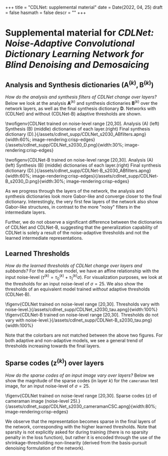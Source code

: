 +++
title = "CDLNet: supplemental material"
date = Date(2022, 04, 25)
draft = false
hasmath = false
descr = ""
+++

# __Supplemental material for__ *CDLNet: Noise-Adaptive Convolutional Dictionary Learning Network for Blind Denoising and Demosaicing*

## Analysis and Synthesis dictionaries ($\bm{A}^{(k)}, \, \bm{B}^{(k)}$) 
*How do the analysis and synthesis filters of CDLNet change over layers?* Below we look at the analysis $\bm{A}^{(k)}$ and synthesis dictionaries $\bm{B}^{(k)}$ over the network layers, as well as the final synthesis dictionary $\bm{D}$. Networks with (CDLNet) and without (CDLNet-B) adaptive thresholds are shown.

\twofigenv{CDLNet trained on noise-level range [20,30]. Analysis (A) (left) Synthesis (B) (middle) dictionaries of each layer.(right) Final synthesis dictionary (D).}{/assets/cdlnet_supp/CDLNet_s2030_ABfilters.apng}{width:60%; image-rendering:crisp-edges}{/assets/cdlnet_supp/CDLNet_s2030_D.png}{width:30%; image-rendering:crisp-edges}

\twofigenv{CDLNet-B trained on noise-level range [20,30]. Analysis (A) (left) Synthesis (B) (middle) dictionaries of each layer.(right) Final synthesis dictionary (D).}{/assets/cdlnet_supp/CDLNet-B_s2030_ABfilters.apng}{width:60%; image-rendering:crisp-edges}{/assets/cdlnet_supp/CDLNet-B_s2030_D.png}{width:30%; image-rendering:crisp-edges}

As we progress through the layers of the network, the analysis and synthesis dictionaries look more Gabor-like and converge closer to the final dictionary. Interestingly, the very first few layers of the network also show Gabor-like structures, in contrast to the more "noisy" filters in the intermediate layers.

Further, we do not observe a significant difference between the dictionaries of CDLNet and CDLNet-B, suggesting that the generalization capability of CDLNet is solely a result of the noise-adaptive thresholds and not the learned intermediate representations.


## Learned Thresholds

*How do the learned thresholds of CDLNet change over layers and subbands?* For the adaptive model, we have an affine relationship with the input noise-level ($\tau^{(k)} = \tau^{(k)}_0 + \tau^{(k)}_1 \sigma$). For visualization purposes, we look at the thresholds for an input noise-level of $\sigma=25$. We also show the thresholds of an equivalent model trained *without* adaptive thresholds (CDLNet-B).

\figenv{CDLNet trained on noise-level range [20,30]. Thresholds vary with noise-level.}{/assets/cdlnet_supp/CDLNet_s2030_tau.apng}{width:100%}
\figenv{CDLNet-B trained on noise-level range [20,30]. Thresholds do not vary with noise-level.}{/assets/cdlnet_supp/CDLNet-B_s2030_tau.png}{width:100%}

Note that the colorbars are not matched between the above two figures. For both adaptive and non-adaptive models, we see a general trend of thresholds increasing towards the final layers.


## Sparse codes ($\bm{z}^{(k)}$) over layers
*How do the sparse codes of an input image vary over layers?* Below we show the magnitude of the sparse codes (in layer $k$) for the ``cameraman`` test image, for an input noise-level of $\sigma=25$. 

\figenv{CDLNet trained on noise-level range [20,30]. Sparse codes (z) of cameraman image (noise-level 25).}{/assets/cdlnet_supp/CDLNet_s2030_cameramanCSC.apng}{width:80%; image-rendering:crisp-edges}

We observe that the representation becomes sparse in the final layers of the network, corresponding with the higher learned thresholds. Note that sparsity is not explicitly asked for during training (there is no sparsity penalty in the loss function), but rather it is encoded through the use of the shrinkage-thresholding non-linearity (derived from the basis-pursuit denoising formulation of the network).

<!--
\figenv{CDLNet-B trained on noise-level range [20,30]. Sparse codes (z) of cameraman image (noise-level 25).}{/assets/cdlnet_supp/CDLNet-B_s2030_cameramanCSC.apng}{width:80%}
-->




